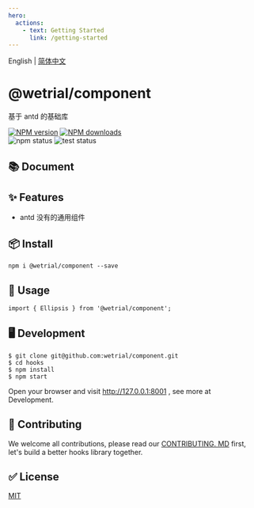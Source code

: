 ```yaml
---
hero:
  actions:
    - text: Getting Started
      link: /getting-started
---
```


English | [简体中文](./README_zh-CN.md)

# @wetrial/component

基于 antd 的基础库

[![NPM version][image-1]][1] [![NPM downloads][image-2]][2]  
![npm status][image-npm] ![test status][image-test]

## 📚 Document

## ✨ Features

- antd 没有的通用组件

## 📦 Install

```
npm i @wetrial/component --save
```

## 🔨 Usage

```
import { Ellipsis } from '@wetrial/component';
```

## 🖥 Development

```
$ git clone git@github.com:wetrial/component.git
$ cd hooks
$ npm install
$ npm start
```

Open your browser and visit http://127.0.0.1:8001 , see more at Development.

## 🤝 Contributing

We welcome all contributions, please read our [CONTRIBUTING. MD](https://github.com/wetrial/component/blob/master/CONTRIBUTING.MD) first, let's build a better hooks library together.

## ✅ License

[MIT](https://github.com/umijs/umi/blob/master/LICENSE)

[1]: https://www.npmjs.com/package/@wetrial/component
[2]: https://npmjs.org/package/@wetrial/component
[image-1]: https://img.shields.io/npm/v/@wetrial/component.svg?style=flat
[image-2]: https://img.shields.io/npm/dm/@wetrial/component.svg?style=flat
[image-npm]: https://github.com/wetrial/component/workflows/Publish%20NPM/badge.svg
[image-test]: https://github.com/wetrial/component/workflows/TEST/badge.svg
